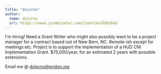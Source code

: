 ```yaml
---
title: "dojorno"
author:
  name: dojorno
  url: https://news.ycombinator.com/item?id=39563642
---
```

I&#x27;m hiring! Need a Grant Writer who might also possibly want to be a project manager for a contract based out of New Bern, NC. Remote-ish except for meetings etc. Project is to support the implementation of a HUD CNI Implementation Grant. $75,000&#x2F;year, for an estimated 2 years with possible extensions.

Email me @ dojorno@proton.me
